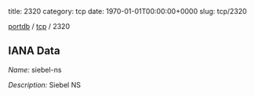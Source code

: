 title: 2320
category: tcp
date: 1970-01-01T00:00:00+0000
slug: tcp/2320

[portdb](/) / [tcp](/category/tcp.html) / 2320


## IANA Data

_Name:_ siebel-ns

_Description:_ Siebel NS

